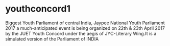# youthconcord1
Biggest Youth Parliament of central India, Jaypee National Youth Parliament 2017 a much-anticipated event is being organized on 22th &amp; 23th April 2017 by the JUET Youth Concord under the aegis of JYC-Literary Wing.It is a simulated version of the Parliament of INDIA

